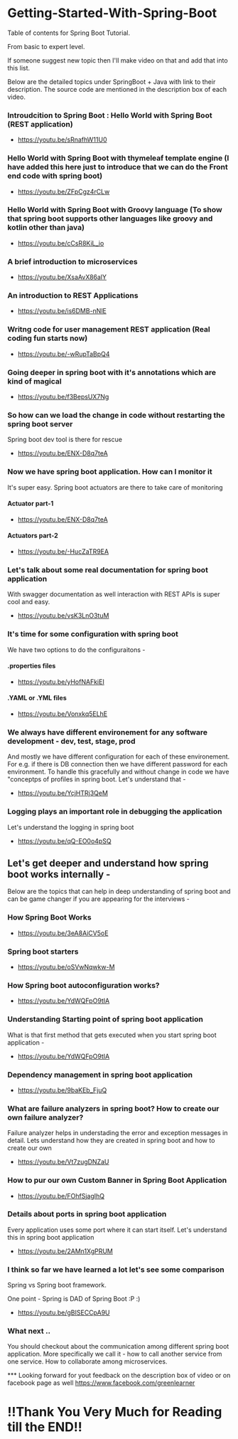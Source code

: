 # Getting-Started-With-Spring-Boot

Table of contents for Spring Boot Tutorial. 

From basic to expert level. 

If someone suggest new topic then I'll make video on that and add that into this list.

Below are the detailed topics under SpringBoot + Java with link to their description. The source code are mentioned in the description box of each video.

### Introudcition to Spring Boot : Hello World with Spring Boot (REST application)

* https://youtu.be/sRnafhW11U0

### Hello World with Spring Boot with thymeleaf template engine (I have added this here just to introduce that we can do the Front end code with spring boot)

* https://youtu.be/ZFpCgz4rCLw

### Hello World with Spring Boot with Groovy language (To show that spring boot supports other languages like groovy and kotlin other than java)

* https://youtu.be/cCsR8KiL_io

### A brief introduction to microservices

* https://youtu.be/XsaAvX86alY

### An introduction to REST Applications

* https://youtu.be/is6DMB-nNlE

### Writng code for user management REST application (Real coding fun starts now)

* https://youtu.be/-wRupTaBpQ4

### Going deeper in spring boot with it's annotations which are kind of magical

* https://youtu.be/f3BepsUX7Ng

### So how can we load the change in code without restarting the spring boot server

Spring boot dev tool is there for rescue

* https://youtu.be/ENX-D8q7teA

### Now we have spring boot application. How can I monitor it

It's super easy. Spring boot actuators are there to take care of monitoring

  #### Actuator part-1

   * https://youtu.be/ENX-D8q7teA

  #### Actuators part-2

   * https://youtu.be/-HucZaTR9EA

### Let's talk about some real documentation for spring boot application

With swagger documentation as well interaction with REST APIs is super cool and easy.

* https://youtu.be/vsK3LnO3tuM

### It's time for some configuration with spring boot

We have two options to do the configuraitons -

#### .properties files

* https://youtu.be/yHofNAFkiEI

#### .YAML or .YML files

* https://youtu.be/Vonxkq5ELhE

### We always have different environement for any software development - dev, test, stage, prod

And mostly we have different configuration for each of these environement. For e.g. if there is DB connection then we have different password for each environment.
To handle this gracefully and without change in code we have "conceptps of profiles in spring boot. Let's understand that - 

* https://youtu.be/YcjHTRj3QeM

### Logging plays an important role in debugging the application

Let's understand the logging in spring boot 

* https://youtu.be/qQ-EO0o4pSQ

## Let's get deeper and understand how spring boot works internally - 

Below are the topics that can help in deep understanding of spring boot and can be game changer if you are appearing for the interviews - 
### How Spring Boot Works

* https://youtu.be/3eA8AiCV5oE

### Spring boot starters

* https://youtu.be/oSVwNqwkw-M

### How Spring boot autoconfiguration works?

* https://youtu.be/YdWQFpO9tIA

### Understanding Starting point of spring boot application

What is that first method that gets executed when you start spring boot application - 

* https://youtu.be/YdWQFpO9tIA

### Dependency management in spring boot application

* https://youtu.be/9baKEb_FjuQ

### What are failure analyzers in spring boot? How to create our own failure analyzer?

Failure analyzer helps in understading the error and exception messages in detail. Lets understand how they are created in spring boot and how to create our own

* https://youtu.be/Vt7zugDNZaU

###  How to pur our own Custom Banner in Spring Boot Application

* https://youtu.be/FOhfSjagIhQ

###  Details about ports in spring boot application

Every application uses some port where it can start itself. Let's understand this in spring boot application

* https://youtu.be/2AMn1XgPRUM

###  I think so far we have learned a lot let's see some comparison

Spring vs Spring boot framework.

One point - Spring is DAD of Spring Boot :P  :)

* https://youtu.be/gBISECCpA9U


### What next ..

You should checkout about the communication among different spring boot application. More specifically we call it - how to call another service from one service. How to collaborate among microservices.

*** Looking forward for yout feedback on the description box of video or on facebook page as well https://www.facebook.com/greenlearner

# !!Thank You Very Much for Reading till the END!!
